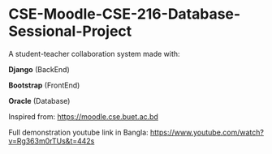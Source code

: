 # CSE-Moodle-CSE-216-Database-Sessional-Project

A student-teacher collaboration system made with:

**Django** (BackEnd) 

**Bootstrap** (FrontEnd)

**Oracle** (Database)

Inspired from: https://moodle.cse.buet.ac.bd

Full demonstration youtube link in Bangla: https://www.youtube.com/watch?v=Rg363m0rTUs&t=442s 
